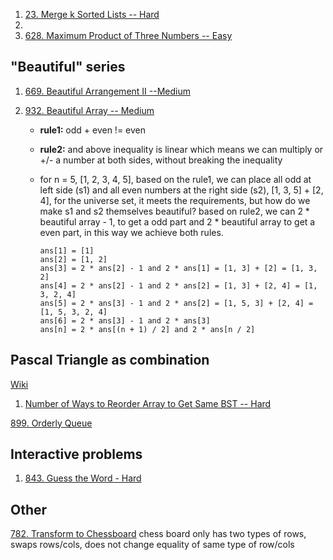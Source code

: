 1. [23. Merge k Sorted Lists -- Hard](https://leetcode.com/problems/merge-k-sorted-lists/)
2. 
3. [628. Maximum Product of Three Numbers -- Easy](https://leetcode.com/problems/maximum-product-of-three-numbers/)

## "Beautiful" series

1. [669. Beautiful Arrangement II --Medium](https://leetcode.com/problems/beautiful-arrangement-ii/solution/)

2. [932. Beautiful Array -- Medium](https://leetcode.com/problems/beautiful-array/)

   + **rule1:** odd + even != even

   + **rule2:** and above inequality is linear which means we can multiply or +/- a number at both sides, without breaking the inequality

   + for n = 5, [1, 2, 3, 4, 5], based on the rule1, we can place all odd at left side (s1) 
     and all even numbers at the right side (s2), [1, 3, 5] + [2, 4], for the universe set, 
     it meets the requirements, but how do we make s1 and s2 themselves beautiful?
     based on rule2, we can 2 * beautiful array - 1, to get a odd part
     and 2 * beautiful array to get a even part, in this way we achieve both rules.

     ```
     ans[1] = [1]
     ans[2] = [1, 2]
     ans[3] = 2 * ans[2] - 1 and 2 * ans[1] = [1, 3] + [2] = [1, 3, 2]
     ans[4] = 2 * ans[2] - 1 and 2 * ans[2] = [1, 3] + [2, 4] = [1, 3, 2, 4]
     ans[5] = 2 * ans[3] - 1 and 2 * ans[2] = [1, 5, 3] + [2, 4] = [1, 5, 3, 2, 4]
     ans[6] = 2 * ans[3] - 1 and 2 * ans[3]
     ans[n] = 2 * ans[(n + 1) / 2] and 2 * ans[n / 2]
     ```

     



## Pascal Triangle as combination

[Wiki](https://www.mathsisfun.com/pascals-triangle.html#:~:text=Entry%20in%20The-,Triangle,-In%20fact%20there)

1. [ Number of Ways to Reorder Array to Get Same BST -- Hard](https://leetcode.com/problems/number-of-ways-to-reorder-array-to-get-same-bst)



[899. Orderly Queue](https://leetcode.com/problems/orderly-queue)



## Interactive problems

1. [843. Guess the Word - Hard](https://leetcode.com/problems/guess-the-word/)



## Other

[782. Transform to Chessboard](https://leetcode.com/problems/transform-to-chessboard) chess board only has two types of rows, swaps rows/cols, does not change equality of same type of row/cols
